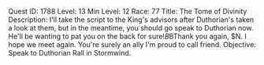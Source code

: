 Quest ID: 1788
Level: 13
Min Level: 12
Race: 77
Title: The Tome of Divinity
Description: I'll take the script to the King's advisors after Duthorian's taken a look at them, but in the meantime, you should go speak to Duthorian now. He'll be wanting to pat you on the back for sure!$B$BThank you again, $N. I hope we meet again. You're surely an ally I'm proud to call friend.
Objective: Speak to Duthorian Rall in Stormwind.

